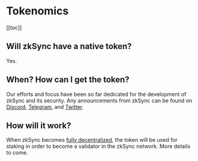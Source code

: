 # Tokenomics

[[toc]]

## Will zkSync have a native token?

Yes.

## When? How can I get the token?

Our efforts and focus have been so far dedicated for the development of zkSync and its security. Any announcements from
zkSync can be found on [Discord](https://discord.com/invite/px2aR7w), [Telegram](https://t.me/zksync), and
[Twitter](https://twitter.com/zksync).

## How will it work?

When zkSync becomes [fully decentralized](/userdocs/decentralization#how-decentralized-is-zksync), the token will be
used for staking in order to become a validator in the zkSync network. More details to come.

